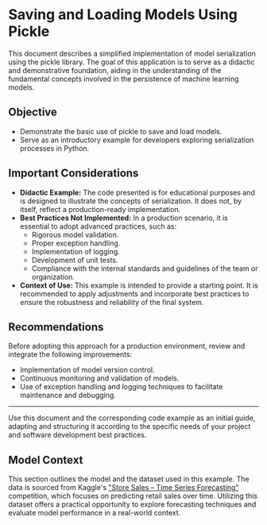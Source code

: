 # Saving and Loading Models Using Pickle  
This document describes a simplified implementation of model serialization using the pickle library. The goal of this application is to serve as a didactic and demonstrative foundation, aiding in the understanding of the fundamental concepts involved in the persistence of machine learning models.  
   
## Objective  
- Demonstrate the basic use of pickle to save and load models.  
- Serve as an introductory example for developers exploring serialization processes in Python.  
   
## Important Considerations  
- **Didactic Example:** The code presented is for educational purposes and is designed to illustrate the concepts of serialization. It does not, by itself, reflect a production-ready implementation.  
- **Best Practices Not Implemented:** In a production scenario, it is essential to adopt advanced practices, such as:  
  - Rigorous model validation.  
  - Proper exception handling.  
  - Implementation of logging.  
  - Development of unit tests.  
  - Compliance with the internal standards and guidelines of the team or organization.  
- **Context of Use:** This example is intended to provide a starting point. It is recommended to apply adjustments and incorporate best practices to ensure the robustness and reliability of the final system.  
   
## Recommendations  
Before adopting this approach for a production environment, review and integrate the following improvements:  
- Implementation of model version control.  
- Continuous monitoring and validation of models.  
- Use of exception handling and logging techniques to facilitate maintenance and debugging.  
   
---  
Use this document and the corresponding code example as an initial guide, adapting and structuring it according to the specific needs of your project and software development best practices.

## Model Context

This section outlines the model and the dataset used in this example. The data is sourced from Kaggle's ["Store Sales – Time Series Forecasting"](https://www.kaggle.com/competitions/store-sales-time-series-forecasting) competition, which focuses on predicting retail sales over time. Utilizing this dataset offers a practical opportunity to explore forecasting techniques and evaluate model performance in a real-world context.

